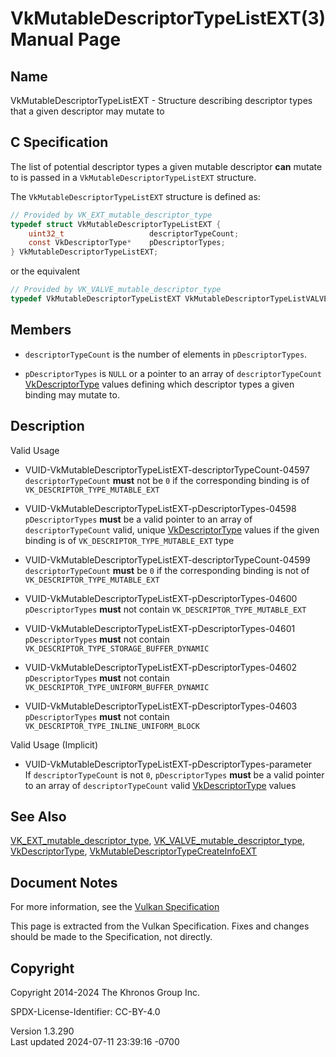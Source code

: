 # VkMutableDescriptorTypeListEXT(3) Manual Page

## Name

VkMutableDescriptorTypeListEXT - Structure describing descriptor types
that a given descriptor may mutate to



## <a href="#_c_specification" class="anchor"></a>C Specification

The list of potential descriptor types a given mutable descriptor
**can** mutate to is passed in a `VkMutableDescriptorTypeListEXT`
structure.

The `VkMutableDescriptorTypeListEXT` structure is defined as:

``` c
// Provided by VK_EXT_mutable_descriptor_type
typedef struct VkMutableDescriptorTypeListEXT {
    uint32_t                   descriptorTypeCount;
    const VkDescriptorType*    pDescriptorTypes;
} VkMutableDescriptorTypeListEXT;
```

or the equivalent

``` c
// Provided by VK_VALVE_mutable_descriptor_type
typedef VkMutableDescriptorTypeListEXT VkMutableDescriptorTypeListVALVE;
```

## <a href="#_members" class="anchor"></a>Members

- `descriptorTypeCount` is the number of elements in `pDescriptorTypes`.

- `pDescriptorTypes` is `NULL` or a pointer to an array of
  `descriptorTypeCount` [VkDescriptorType](https://registry.khronos.org/vulkan/specs/1.3-extensions/man/html/VkDescriptorType.html) values
  defining which descriptor types a given binding may mutate to.

## <a href="#_description" class="anchor"></a>Description

Valid Usage

- <a href="#VUID-VkMutableDescriptorTypeListEXT-descriptorTypeCount-04597"
  id="VUID-VkMutableDescriptorTypeListEXT-descriptorTypeCount-04597"></a>
  VUID-VkMutableDescriptorTypeListEXT-descriptorTypeCount-04597  
  `descriptorTypeCount` **must** not be `0` if the corresponding binding
  is of `VK_DESCRIPTOR_TYPE_MUTABLE_EXT`

- <a href="#VUID-VkMutableDescriptorTypeListEXT-pDescriptorTypes-04598"
  id="VUID-VkMutableDescriptorTypeListEXT-pDescriptorTypes-04598"></a>
  VUID-VkMutableDescriptorTypeListEXT-pDescriptorTypes-04598  
  `pDescriptorTypes` **must** be a valid pointer to an array of
  `descriptorTypeCount` valid, unique
  [VkDescriptorType](https://registry.khronos.org/vulkan/specs/1.3-extensions/man/html/VkDescriptorType.html) values if the given binding
  is of `VK_DESCRIPTOR_TYPE_MUTABLE_EXT` type

- <a href="#VUID-VkMutableDescriptorTypeListEXT-descriptorTypeCount-04599"
  id="VUID-VkMutableDescriptorTypeListEXT-descriptorTypeCount-04599"></a>
  VUID-VkMutableDescriptorTypeListEXT-descriptorTypeCount-04599  
  `descriptorTypeCount` **must** be `0` if the corresponding binding is
  not of `VK_DESCRIPTOR_TYPE_MUTABLE_EXT`

- <a href="#VUID-VkMutableDescriptorTypeListEXT-pDescriptorTypes-04600"
  id="VUID-VkMutableDescriptorTypeListEXT-pDescriptorTypes-04600"></a>
  VUID-VkMutableDescriptorTypeListEXT-pDescriptorTypes-04600  
  `pDescriptorTypes` **must** not contain
  `VK_DESCRIPTOR_TYPE_MUTABLE_EXT`

- <a href="#VUID-VkMutableDescriptorTypeListEXT-pDescriptorTypes-04601"
  id="VUID-VkMutableDescriptorTypeListEXT-pDescriptorTypes-04601"></a>
  VUID-VkMutableDescriptorTypeListEXT-pDescriptorTypes-04601  
  `pDescriptorTypes` **must** not contain
  `VK_DESCRIPTOR_TYPE_STORAGE_BUFFER_DYNAMIC`

- <a href="#VUID-VkMutableDescriptorTypeListEXT-pDescriptorTypes-04602"
  id="VUID-VkMutableDescriptorTypeListEXT-pDescriptorTypes-04602"></a>
  VUID-VkMutableDescriptorTypeListEXT-pDescriptorTypes-04602  
  `pDescriptorTypes` **must** not contain
  `VK_DESCRIPTOR_TYPE_UNIFORM_BUFFER_DYNAMIC`

- <a href="#VUID-VkMutableDescriptorTypeListEXT-pDescriptorTypes-04603"
  id="VUID-VkMutableDescriptorTypeListEXT-pDescriptorTypes-04603"></a>
  VUID-VkMutableDescriptorTypeListEXT-pDescriptorTypes-04603  
  `pDescriptorTypes` **must** not contain
  `VK_DESCRIPTOR_TYPE_INLINE_UNIFORM_BLOCK`

Valid Usage (Implicit)

- <a
  href="#VUID-VkMutableDescriptorTypeListEXT-pDescriptorTypes-parameter"
  id="VUID-VkMutableDescriptorTypeListEXT-pDescriptorTypes-parameter"></a>
  VUID-VkMutableDescriptorTypeListEXT-pDescriptorTypes-parameter  
  If `descriptorTypeCount` is not `0`, `pDescriptorTypes` **must** be a
  valid pointer to an array of `descriptorTypeCount` valid
  [VkDescriptorType](https://registry.khronos.org/vulkan/specs/1.3-extensions/man/html/VkDescriptorType.html) values

## <a href="#_see_also" class="anchor"></a>See Also

[VK_EXT_mutable_descriptor_type](https://registry.khronos.org/vulkan/specs/1.3-extensions/man/html/VK_EXT_mutable_descriptor_type.html),
[VK_VALVE_mutable_descriptor_type](https://registry.khronos.org/vulkan/specs/1.3-extensions/man/html/VK_VALVE_mutable_descriptor_type.html),
[VkDescriptorType](https://registry.khronos.org/vulkan/specs/1.3-extensions/man/html/VkDescriptorType.html),
[VkMutableDescriptorTypeCreateInfoEXT](https://registry.khronos.org/vulkan/specs/1.3-extensions/man/html/VkMutableDescriptorTypeCreateInfoEXT.html)

## <a href="#_document_notes" class="anchor"></a>Document Notes

For more information, see the <a
href="https://registry.khronos.org/vulkan/specs/1.3-extensions/html/vkspec.html#VkMutableDescriptorTypeListEXT"
target="_blank" rel="noopener">Vulkan Specification</a>

This page is extracted from the Vulkan Specification. Fixes and changes
should be made to the Specification, not directly.

## <a href="#_copyright" class="anchor"></a>Copyright

Copyright 2014-2024 The Khronos Group Inc.

SPDX-License-Identifier: CC-BY-4.0

Version 1.3.290  
Last updated 2024-07-11 23:39:16 -0700
